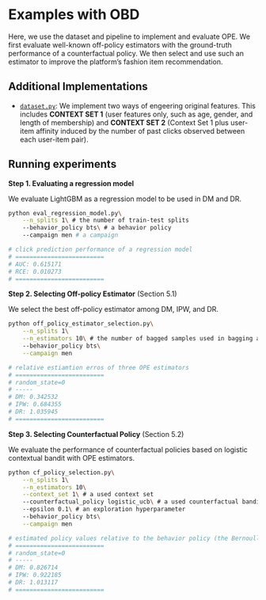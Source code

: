 # Examples with OBD
Here, we use the dataset and pipeline to implement and evaluate OPE.
We first evaluate well-known off-policy estimators with the ground-truth performance of a counterfactual policy.
We then select and use such an estimator to improve the platform’s fashion item recommendation.

## Additional Implementations

- [`dataset.py`](./dataset.py):
    We implement two ways of engeering original features.
    This includes **CONTEXT SET 1** (user features only, such as age, gender, and length of  membership) and **CONTEXT SET 2** (Context Set 1 plus user-item affinity induced by the number of past clicks observed between each user-item pair).

## Running experiments

**Step 1. Evaluating a regression model**

We evaluate LightGBM as a regression model to be used in DM and DR.

```bash
python eval_regression_model.py\
    --n_splits 1\ # the number of train-test splits
    --behavior_policy bts\ # a behavior policy
    --campaign men # a campaign

# click prediction performance of a regression model
# =========================
# AUC: 0.615171
# RCE: 0.010273
# =========================
```

**Step 2. Selecting Off-policy Estimator** (Section 5.1)

We select the best off-policy estimator among DM, IPW, and DR.

```bash
python off_policy_estimator_selection.py\
    --n_splits 1\
    --n_estimators 10\ # the number of bagged samples used in bagging aggregation
    --behavior_policy bts\
    --campaign men

# relative estiamtion erros of three OPE estimators
# =========================
# random_state=0
# -----
# DM: 0.342532
# IPW: 0.684355
# DR: 1.035945
# =========================
```


**Step 3. Selecting Counterfactual Policy** (Section 5.2)

We evaluate the performance of counterfactual policies based on logistic contextual bandit with OPE estimators.

```bash
python cf_policy_selection.py\
    --n_splits 1\
    --n_estimators 10\
    --context_set 1\ # a used context set
    --counterfactual_policy logistic_ucb\ # a used counterfactual bandit algorithm
    --epsilon 0.1\ # an exploration hyperparameter
    --behavior_policy bts\
    --campaign men

# estimated policy values relative to the behavior policy (the Bernoulli TS here) of a counterfactual policy (the Logistic UCB with Context Set 1 here) by three OPE estimators
# =========================
# random_state=0
# -----
# DM: 0.826714
# IPW: 0.922185
# DR: 1.013117
# =========================
```

